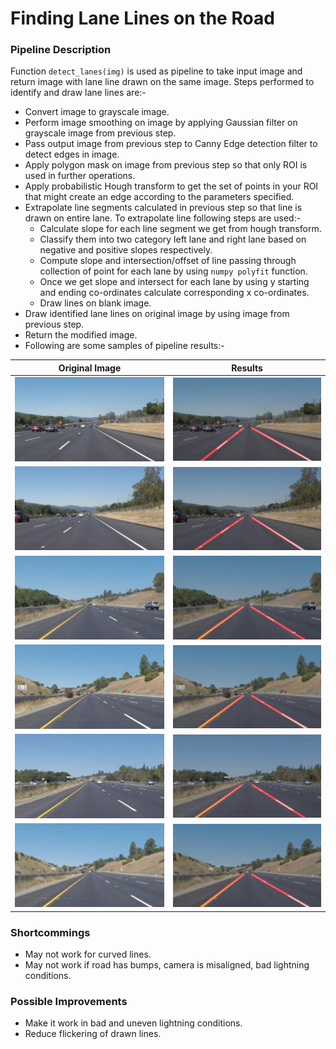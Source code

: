 # **Finding Lane Lines on the Road** 

### Pipeline Description

Function `detect_lanes(img)` is used as pipeline to take input image and return image with lane line drawn on the same image. Steps performed to identify and draw lane lines are:-
  - Convert image to grayscale image.
  - Perform image smoothing on image by applying Gaussian filter on grayscale image from previous step.
  - Pass output image from previous step to Canny Edge detection filter to detect edges in image.
  - Apply polygon mask on image from previous step so that only ROI is used in further operations.
  - Apply probabilistic Hough transform to get the set of points in your ROI that might create an edge according to the parameters specified.
  - Extrapolate line segments calculated in previous step so that line is drawn on entire lane. To extrapolate line following steps are used:-
  	* Calculate slope for each line segment we get from hough transform.
  	* Classify them into two category left lane and right lane based on negative and positive slopes respectively.
  	* Compute slope and intersection/offset of line passing through collection of point for each lane by using `numpy polyfit` function.
  	* Once we get slope and intersect for each lane by using y starting and ending co-ordinates calculate corresponding x co-ordinates.
  	* Draw lines on blank image.
- Draw identified lane lines on original image by using image from previous step.
- Return the modified image.
- Following are some samples of pipeline results:-

| Original Image  | Results |
| ------------- | ------------- |
| ![alt text](test_images/solidWhiteCurve.jpg "original image")  | ![alt text](test_images_output/solidWhiteCurve.jpg "original image")  |
| ![alt text](test_images/solidWhiteRight.jpg "original image")  | ![alt text](test_images_output/solidWhiteRight.jpg "original image")  |
| ![alt text](test_images/solidYellowCurve.jpg "original image")  | ![alt text](test_images_output/solidYellowCurve.jpg "original image")  |
| ![alt text](test_images/solidYellowCurve2.jpg "original image")  | ![alt text](test_images_output/solidYellowCurve2.jpg "original image")  |
| ![alt text](test_images/solidYellowLeft.jpg "original image")  | ![alt text](test_images_output/solidYellowLeft.jpg "original image")  |
| ![alt text](test_images/whiteCarLaneSwitch.jpg "original image")  | ![alt text](test_images_output/whiteCarLaneSwitch.jpg "original image")  |

### Shortcommings
- May not work for curved lines.
- May not work if road has bumps, camera is misaligned, bad lightning conditions.

### Possible Improvements
- Make it work in bad and uneven lightning conditions.
- Reduce flickering of drawn lines.
